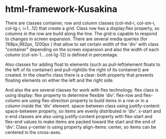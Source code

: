 # html-framework-Kusakina
There are classes container, row and column classes (col-md-i, col-sm-i, col-lg-i, i=1...12)
 that create a grid. Class row has a display:flex property, so columns in the row are build along the line.
The grid is capable to respond to changes in screen expansion.
There are several media queries (for 768px,992px, 1200px ) that allow to set certain width of the 
'div' with class  "container" depending on the screen expansion and also the width of each 
column (col-sm-1....col-lg-12) is defined in percentage.

Also classes  for adding float to elements (such as pull-left(element floats to the left of its container)
and pull-right(to the right of its container)) are created. In the clearfix class there is a clear: both 
property that prevents floating elements on either the left and the right side.

And also the are several classes for work with flex technology.
flex class is using display: flex property to determine flexible 'div'.
flex-row and flex-column are using flex-direction property to build items in a row or in a column inside 
the 'div' element.
space-between class using justify-content: space-between property, so items are evenly distributed in 'div'.
x-start and x-end classes are also using justify-content property with flex-start and flex-end values
to make items are packed toward the start and the end of 'div'. Class y-center is using property
align-items: center, so items can be centered in the cross-axes.

